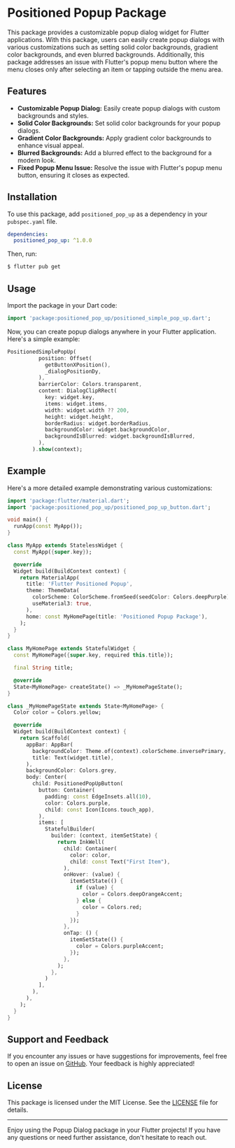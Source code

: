 # Positioned Popup Package

This package provides a customizable popup dialog widget for Flutter applications. With this package, users can easily create popup dialogs with various customizations such as setting solid color backgrounds, gradient color backgrounds, and even blurred backgrounds. Additionally, this package addresses an issue with Flutter's popup menu button where the menu closes only after selecting an item or tapping outside the menu area.

## Features

- **Customizable Popup Dialog:** Easily create popup dialogs with custom backgrounds and styles.
- **Solid Color Backgrounds:** Set solid color backgrounds for your popup dialogs.
- **Gradient Color Backgrounds:** Apply gradient color backgrounds to enhance visual appeal.
- **Blurred Backgrounds:** Add a blurred effect to the background for a modern look.
- **Fixed Popup Menu Issue:** Resolve the issue with Flutter's popup menu button, ensuring it closes as expected.

## Installation

To use this package, add `positioned_pop_up` as a dependency in your `pubspec.yaml` file.

```yaml
dependencies:
  positioned_pop_up: ^1.0.0
```

Then, run:

```bash
$ flutter pub get
```

## Usage

Import the package in your Dart code:

```dart
import 'package:positioned_pop_up/positioned_simple_pop_up.dart';
```

Now, you can create popup dialogs anywhere in your Flutter application. Here's a simple example:

```dart
PositionedSimplePopUp(
          position: Offset(
            getButtonXPosition(),
            _dialogPositionDy,
          ),
          barrierColor: Colors.transparent,
          content: DialogClipRRect(
            key: widget.key,
            items: widget.items,
            width: widget.width ?? 200,
            height: widget.height,
            borderRadius: widget.borderRadius,
            backgroundColor: widget.backgroundColor,
            backgroundIsBlurred: widget.backgroundIsBlurred,
          ),
        ).show(context);
```

## Example

Here's a more detailed example demonstrating various customizations:

```dart
import 'package:flutter/material.dart';
import 'package:positioned_pop_up/positioned_pop_up_button.dart';

void main() {
  runApp(const MyApp());
}

class MyApp extends StatelessWidget {
  const MyApp({super.key});

  @override
  Widget build(BuildContext context) {
    return MaterialApp(
      title: 'Flutter Positioned Popup',
      theme: ThemeData(
        colorScheme: ColorScheme.fromSeed(seedColor: Colors.deepPurple),
        useMaterial3: true,
      ),
      home: const MyHomePage(title: 'Positioned Popup Package'),
    );
  }
}

class MyHomePage extends StatefulWidget {
  const MyHomePage({super.key, required this.title});

  final String title;

  @override
  State<MyHomePage> createState() => _MyHomePageState();
}

class _MyHomePageState extends State<MyHomePage> {
  Color color = Colors.yellow;

  @override
  Widget build(BuildContext context) {
    return Scaffold(
      appBar: AppBar(
        backgroundColor: Theme.of(context).colorScheme.inversePrimary,
        title: Text(widget.title),
      ),
      backgroundColor: Colors.grey,
      body: Center(
        child: PositionedPopUpButton(
          button: Container(
            padding: const EdgeInsets.all(10),
            color: Colors.purple,
            child: const Icon(Icons.touch_app),
          ),
          items: [
            StatefulBuilder(
              builder: (context, itemSetState) {
                return InkWell(
                  child: Container(
                    color: color,
                    child: const Text("First Item"),
                  ),
                  onHover: (value) {
                    itemSetState(() {
                      if (value) {
                        color = Colors.deepOrangeAccent;
                      } else {
                        color = Colors.red;
                      }
                    });
                  },
                  onTap: () {
                    itemSetState(() {
                      color = Colors.purpleAccent;
                    });
                  },
                );
              },
            )
          ],
        ),
      ),
    );
  }
}

```

## Support and Feedback

If you encounter any issues or have suggestions for improvements, feel free to open an issue on [GitHub](https://github.com/baharehkeivani/positioned_pop_up.git). Your feedback is highly appreciated!

## License

This package is licensed under the MIT License. See the [LICENSE](LICENSE) file for details.

---

Enjoy using the Popup Dialog package in your Flutter projects! If you have any questions or need further assistance, don't hesitate to reach out.
